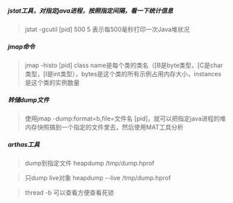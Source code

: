 ##### jstat工具，对指定java进程，按照指定间隔，看一下统计信息
> jstat -gcutil [pid] 500 5 表示每500毫秒打印一次Java堆状况

##### jmap命令
> jmap -histo [pid] class name是每个类的类名（[B是byte类型，[C是char类型，[I是int类型），bytes是这个类的所有示例占用内存大小，instances是这个类的实例数量

##### 转储dump文件
> 使用jmap -dump:format=b,file=文件名 [pid]，就可以把指定java进程的堆内存快照搞到一个指定的文件里去，然后使用MAT工具分析

##### arthas工具
> dump到指定文件 heapdump /tmp/dump.hprof

> 只dump live对象 heapdump --live /tmp/dump.hprof

> thread -b 可以查看方便查看死锁